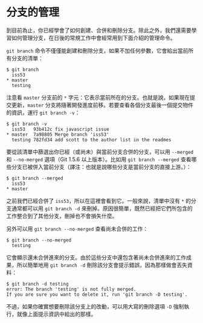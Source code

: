 # 分支的管理

到目前為止，你已經學會了如何創建、合併和刪除分支。除此之外，我們還需要學習如何管理分支，在日後的常規工作中會經常用到下面介紹的管理命令。

`git branch` 命令不僅僅能創建和刪除分支，如果不加任何參數，它會給出當前所有分支的清單：

	$ git branch
	  iss53
	* master
	  testing

注意看 `master` 分支前的 `*` 字元：它表示當前所在的分支。也就是說，如果現在提交更新，`master` 分支將隨著開發進度前移。若要查看各個分支最後一個提交物件的資訊，運行 `git branch -v`：

	$ git branch -v
	  iss53   93b412c fix javascript issue
	* master  7a98805 Merge branch 'iss53'
	  testing 782fd34 add scott to the author list in the readmes

要從該清單中篩選出你已經（或尚未）與當前分支合併的分支，可以用 `--merged` 和 `--no-merged` 選項（Git 1.5.6 以上版本）。比如用 `git branch --merged` 查看哪些分支已被併入當前分支（譯注：也就是說哪些分支是當前分支的直接上游。）：

	$ git branch --merged
	  iss53
	* master

之前我們已經合併了 `iss53`，所以在這裡會看到它。一般來說，清單中沒有 `*` 的分支通常都可以用 `git branch -d` 來刪掉。原因很簡單，既然已經把它們所包含的工作整合到了其他分支，刪掉也不會損失什麼。

另外可以用 `git branch --no-merged` 查看尚未合併的工作：

	$ git branch --no-merged
	  testing

它會顯示還未合併進來的分支。由於這些分支中還包含著尚未合併進來的工作成果，所以簡單地用 `git branch -d` 刪除該分支會提示錯誤，因為那樣做會丟失資料：

	$ git branch -d testing
	error: The branch 'testing' is not fully merged.
	If you are sure you want to delete it, run 'git branch -D testing'.

不過，如果你確實想要刪除該分支上的改動，可以用大寫的刪除選項 `-D` 強制執行，就像上面提示資訊中給出的那樣。
